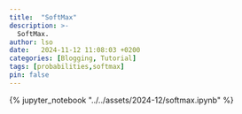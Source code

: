 ```yaml
---
title:  "SoftMax"
description: >-
  SoftMax.
author: lso
date:   2024-11-12 11:08:03 +0200
categories: [Blogging, Tutorial]
tags: [probabilities,softmax]
pin: false
---
```


{% jupyter_notebook "../../assets/2024-12/softmax.ipynb" %}
